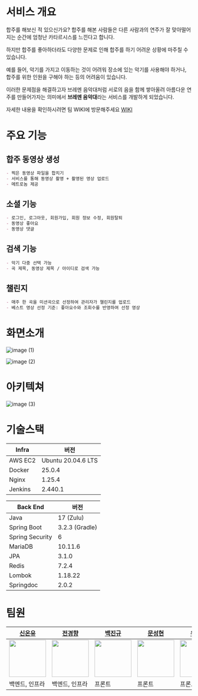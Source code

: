 # **서비스 개요**

합주를 해보신 적 있으신가요? 합주를 해본 사람들은 다른 사람과의 연주가 잘 맞아떨어지는 순간에 엄청난 카타르시스를 느낀다고 합니다.

하지만 합주를 좋아하더라도 다양한 문제로 인해 합주를 하기 어려운 상황에 마주칠 수 있습니다. 

예를 들어, 악기를 가지고 이동하는 것이 어려워 장소에 있는 악기를 사용해야 하거나, 합주를 위한 인원을 구해야 하는 등의 어려움이 있습니다.

이러한 문제점을 해결하고자 브레멘 음악대처럼 서로의 음을 함께 쌓아올려 아름다운 연주를 만들어가자는 의미에서 **브레멘 음악대**라는 서비스를 개발하게 되었습니다.

자세한 내용을 확인하시려면 팀 WIKI에 방문해주세요 [WIKI](https://github.com/Bremen-Musicians/bremen/wiki)

# **주요 기능**

## 합주 동영상 생성

```markdown
- 찍은 동영상 파일을 합치기
- 서비스를 통해 동영상 촬영 + 촬영된 영상 업로드
- 메트로놈 제공
```

## **소셜 기능**

```markdown
- 로그인, 로그아웃, 회원가입, 회원 정보 수정, 회원탈퇴
- 동영상 좋아요
- 동영상 댓글
```

## 검색 기능

```markdown
- 악기 다중 선택 가능
- 곡 제목, 동영상 제목 / 아이디로 검색 가능
```

## 챌린지

```markdown
- 매주 한 곡을 미션곡으로 선정하여 관리자가 챌린지를 업로드
- 베스트 영상 선정 기준: 좋아요수와 조회수를 반영하여 선정 영상
```

# 화면소개

![image (1)](https://github.com/SSAFY-A104/.github/assets/42714724/a9a17f92-fd47-4b8e-a026-b1761af48bd0)

![image (2)](https://github.com/SSAFY-A104/.github/assets/42714724/5da8cdf1-dbf8-43dc-a1f1-796fe5d90a62)


# 아키텍쳐

![image (3)](https://github.com/SSAFY-A104/.github/assets/42714724/311dc8e2-1edf-4630-a8c7-e5c60bf56156)


# 기술스택

| Infra | 버전 |
| --- | --- |
| AWS EC2 | Ubuntu 20.04.6 LTS |
| Docker | 25.0.4 |
| Nginx | 1.25.4 |
| Jenkins | 2.440.1 |

| Back End | 버전 |
| --- | --- |
| Java | 17 (Zulu) |
| Spring Boot | 3.2.3 (Gradle) |
| Spring Security | 6 |
| MariaDB | 10.11.6 |
| JPA | 3.1.0 |
| Redis | 7.2.4 |
| Lombok | 1.18.22 |
| Springdoc | 2.0.2 |

# 팀원

| [신온유](https://github.com/tlsdhsdb) | [전경향](https://github.com/HappyHyang) | [백진규](https://github.com/qorwlsrb01) | [문성현](https://github.com/seonghyeon-m) | [유현정](https://github.com/hyunjeong1) |
| --- | --- | --- | --- | --- |
| <img style="width:100px" src="https://avatars.githubusercontent.com/tlsdhsdb"/> | <img style="width:100px" src="https://avatars.githubusercontent.com/HappyHyang"/> | <img style="width:100px" src="https://avatars.githubusercontent.com/qorwlsrb01"/> | <img style="width:100px" src="https://avatars.githubusercontent.com/seonghyeon-m"/> | <img style="width:100px" src="https://avatars.githubusercontent.com/hyunjeong1"/> |
| 백엔드, 인프라 | 백엔드, 인프라 | 프론트 | 프론트 | 프론트 |

